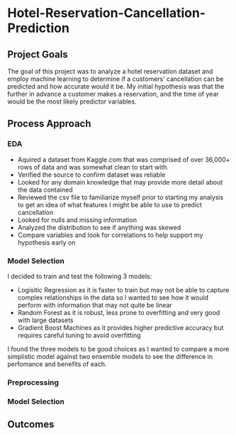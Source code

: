 # Hotel-Reservation-Cancellation-Prediction

## Project Goals
The goal of this project was to analyze a hotel reservation dataset and employ machine learning to determine if a customers’ cancellation can be predicted and how accurate would it be. My initial hypothesis was that the further in advance a customer makes a reservation, and the time of year would be the most likely predictor variables. 

## Process Approach
### EDA
 - Aquired a dataset from Kaggle.com that was comprised of over 36,000+ rows of data and was somewhat clean to start with.
 - Verified the source to confirm dataset was reliable
 - Looked for any domain knowledge that may provide more detail about the data contained
 - Reviewed the csv file to familiarize myself prior to starting my analysis to get an idea of what features I might be able to use to predict cancellation
 - Looked for nulls and missing information
 - Analyzed the distribution to see if anything was skewed
 - Compare variables and look for correlations to help support my hypothesis early on

### Model Selection
I decided to train and test the following 3 models:
- Logisitic Regression as it is faster to train but may not be able to capture complex relationships in the data so I wanted to see how it would perform with information that may not quite be linear
- Random Forest as it is robust, less prone to overfitting and very good with large datasets
- Gradient Boost Machines as it provides higher predictive accuracy but requires careful tuning to avoid overfitting

I found the three models to be good choices as I wanted to compare a more simplistic model against two ensemble models to see the difference in perfomance and benefits of each.

### Preprocessing

### Model Selection


## Outcomes





